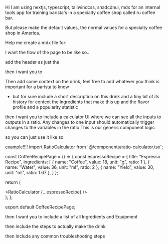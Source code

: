 Hi I am using nextjs, typescript, tailwindcss, shadcdnui, mdx
for an internal tools app for training barista's in a specialty coffee shop
called ru coffee bar.

But please make the default values, the normal values for a specialty coffee shop in America.

Help me create a mdx file for:

I want the flow of the page to be like so..

add the header as just the 
<drink name>

then i want you to

Then add some context on the drink, feel free to add whatever you think is important for a barista to know
- but for sure include
a short description on this drink
and a tiny bit of its history for context
the ingredients that make this up
and the flavor profile
and a popularity statistic

then i want you to include a calculator UI where we can see all the inputs to outputs in a ratio.
Any changes to one input should automatically trigger changes to the variables in the ratio
This is our generic component logic

so you can just use it like so

example!!!!
import RatioCalculator from '@/components/ratio-calculator.tsx';

const CoffeeRecipePage = () => {
  const espressoRecipe = {
    title: "Espresso Recipe",
    ingredients: [
      { name: "Coffee", value: 18, unit: "g", ratio: 1 },
      { name: "Water", value: 36, unit: "ml", ratio: 2 },
      { name: "Yield", value: 30, unit: "ml", ratio: 1.67 },
    ]
  };

  return (
    <div className="container mx-auto p-4">
      <RatioCalculator {...espressoRecipe} />
    </div>
  );
};

export default CoffeeRecipePage;

then I want you to include a list of all Ingredients and Equipment

then include the steps to actually make the drink


then include any common troubleshooting steps